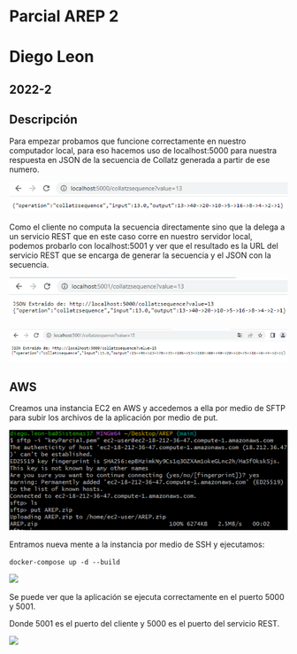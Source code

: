 # Parcial AREP 2
# Diego Leon
## 2022-2

## Descripción

Para empezar probamos que funcione correctamente en nuestro computador local, para eso hacemos uso de localhost:5000 para nuestra respuesta en JSON de la secuencia de Collatz generada a partir de ese numero.

![](img/Capture1.PNG)

Como el cliente no computa la secuencia directamente sino que la delega a un servicio REST que en este caso corre en nuestro servidor local, podemos probarlo con localhost:5001 y ver que el resultado es la URL del servicio REST que se encarga de generar la secuencia y el JSON con la secuencia.

![](img/Capture3.PNG)

![](img/Capture2.PNG)


## AWS

Creamos una instancia EC2 en AWS y accedemos a ella por medio de SFTP para subir los archivos de la aplicación por medio de put.

![](img/Capture4.PNG)

Entramos nueva mente a la instancia por medio de SSH y ejecutamos:

```docker-compose up -d --build```

![](img/Capture5.PNG)

Se puede ver que la aplicación se ejecuta correctamente en el puerto 5000 y 5001.

Donde 5001 es el puerto del cliente y 5000 es el puerto del servicio REST.

![](img/Capture6.PNG)

